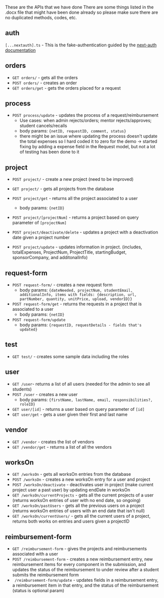 These are the APIs that we have done
There are some things listed in the .docx file that might have been done already so please make sure there are no duplicated methods, codes, etc.

## auth

`[...nextauth].ts` - This is the fake-authentication guided by the [next-auth documentation](https://next-auth.js.org/getting-started/introduction)

## orders

- `GET orders/` - gets all the orders
- `POST orders/` - creates an order
- `GET orders/get` - gets the orders placed for a request

## process

- `POST process/update` - updates the process of a request/reimbursement
  - Use cases: when admin rejects/orders; mentor rejects/approves; student cancels/recalls
  - body params: `{netID, requestID, comment, status}`
  - there might be an issue where updating the process doesn't update the total expenses so I hard coded it to zero for the demo -> started fixing by adding a expense field in the Request model, but not a lot of testing has been done to it

## project

- `POST project/` - create a new project (need to be improved)
- `GET project/` - gets all projects from the database
- `POST project/get` - returns all the project associated to a user

  - body params: `{netID}`

- `POST project/[projectNum]` - returns a project based on query parameter of `[projectNum]`
- `POST project/deactivate/delete` - updates a project with a deactivation date given a project number
- `POST project/update` - updates information in project. (includes, totalExpenses, ProjectNum, ProjectTitle, startingBudget, sponsorCompany, and additonalInfo)

## request-form

- `POST request-form/` - creates a new request form
  - body params: `{dateNeeded, projectNum, studentEmail, additionalInfo, items with fields: {description, url, partNumber, quantity, unitPrice, upload, vendorID}}`
- `POST request-form/get` - returns the requests in a project that is associated to a user
  - body params: `{netID}`
- `POST request-form/update`
  - body params: `{requestID, requestDetails - fields that's updated}`

## test

- `GET test/` - creates some sample data including the roles

## user

- `GET /user`- returns a list of all users (needed for the admin to see all students)
- `POST /user` - creates a new user
  - body params: `{firstName, lastName, email, responsibilities?, roleID}`
- `GET user/[id]` - returns a user based on query parameter of `[id]`
- `GET user/get` - gets a user given their first and last name

## vendor

- `GET /vendor` - creates the list of vendors
- `GET /vendor/get` - returns a list of all the vendors

## worksOn
- `GET /worksOn` - gets all worksOn entries from the database
- `POST /worksOn` - creates a new worksOn entry for a user and project
- `POST /worksOn/deactivate` - deactivates user in project (make current project user a past user) by updating endDate in worksOn
- `GET /worksOn/currentProjects` - gets all the current projects of a user (returns worksOn entries of user with no end date, so ongoing)
- `GET /worksOn/pastUsers` - gets all the previous users on a project (returns worksOn entries of users with an end date that isn't null)
- `GET /worksOn/currentUsers/` - gets all the current users of a project, returns both works on entries and users given a projectID 

## reimbursement-form
- `GET /reimbursement-form` - gives the projects and reimbursements associated with a user
- `POST /reimbursement-form` - creates a new reimbursement entry, new reimbursement items for every component in the submission, and updates the status of the reimbursement to under review after a student submits the reimbursement form
- ` /reimbursement-form/update` - updates fields in a reimbursement entry, a reimbursement item in that entry, and the status of the reimbursement (status is optional param)
